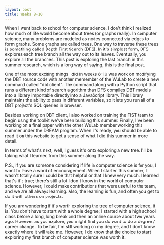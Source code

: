 ```yaml
---
layout: post
title: Weeks 8-10
---
```

When I went back to school for computer science, I don't think I realized how much of life would become about trees (or graphs really). In computer science, many problems are modeled as nodes connected via edges to form graphs. Some graphs are called trees. One way to traverse these trees is something called Depth First Search [(DFS)](https://www.geeksforgeeks.org/dfs-traversal-of-a-tree-using-recursion/). In it's simplest form, DFS explores each tree branch all the way out to its leaves. Eventually, you explore all the branches. This post is exploring the last branch in this summer research, which is a long way of saying, this is the final post.  

One of the most exciting things I did in weeks 8-10 was work on modifying the DBT source code with another memember of the WuLab to create a new command called "dbt client". The command along with a Python script that runs a different kind of search algorithm than DFS compiles DBT models into a library importable directly into a JavaScript library. This library maintains the ability to pass in different variables, so it lets you run all of a DBT project's SQL queries in browser. 

Besides working on DBT client, I also worked on training the FIST team to begin using the toolkit we've been building this summer. Finally, I've been working on a final paper with the other WuLab member working this summer under the DREAM program. When it's ready, you should be able to read it on this website to get a sense of what I did this summer in more detail. 

In terms of what's next, well, I guess it's onto exploring a new tree. I'll be taking what I learned from this summer along the way. 

P.S., if you are someone considering if life in computer science is for you, I want to leave a word of encouragement. When I started this summer, I wasn't totally sure I could be that helpful or that I knew very much. I learned that's it's true; there's still a lot I don't know in the world of computer science. However, I could make contributions that were useful to the team, and we are all always learning. Also, the learning is fun, and often you get to do it with others on projects. 

If you are wondering if it's worth exploring the tree of computer science, it is. You don't have to start with a whole degree; I started with a high school class before a long, long break and then an online course about two years ago. However as you explore, you might find you do want to do a degree / career change. To be fair, I'm still working on my degree, and I don't know exactly where it will take me. However, I do know that the choice to start exploring my first branch of computer science was worth it. 




